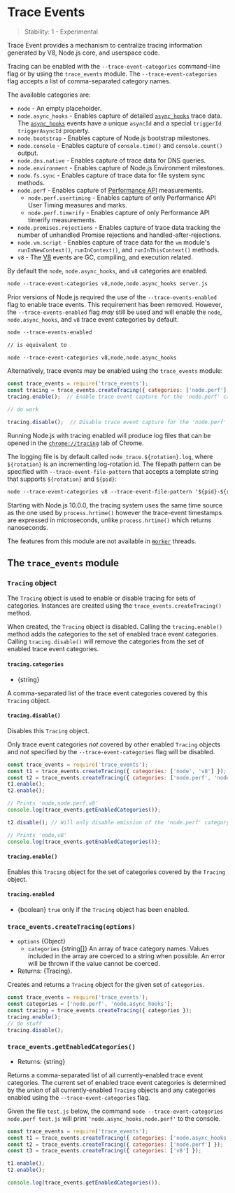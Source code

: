 <!--64622d6b503a56573c36c0c3f0df0f46e8917fc4-->
# Trace Events

<!--introduced_in=v7.7.0-->

> Stability: 1 - Experimental

Trace Event provides a mechanism to centralize tracing information generated by
V8, Node.js core, and userspace code.

Tracing can be enabled with the `--trace-event-categories` command-line flag
or by using the `trace_events` module. The `--trace-event-categories` flag
accepts a list of comma-separated category names.

The available categories are:

* `node` - An empty placeholder.
* `node.async_hooks` - Enables capture of detailed [`async_hooks`] trace data.
  The [`async_hooks`] events have a unique `asyncId` and a special `triggerId`
  `triggerAsyncId` property.
* `node.bootstrap` - Enables capture of Node.js bootstrap milestones.
* `node.console` - Enables capture of `console.time()` and `console.count()`
  output.
* `node.dns.native` - Enables capture of trace data for DNS queries.
* `node.environment` - Enables capture of Node.js Environment milestones.
* `node.fs.sync` - Enables capture of trace data for file system sync methods.
* `node.perf` - Enables capture of [Performance API] measurements.
  * `node.perf.usertiming` - Enables capture of only Performance API User Timing
    measures and marks.
  * `node.perf.timerify` - Enables capture of only Performance API timerify
    measurements.
* `node.promises.rejections` - Enables capture of trace data tracking the number
  of unhandled Promise rejections and handled-after-rejections.
* `node.vm.script` - Enables capture of trace data for the `vm` module's
  `runInNewContext()`, `runInContext()`, and `runInThisContext()` methods.
* `v8` - The [V8] events are GC, compiling, and execution related.

By default the `node`, `node.async_hooks`, and `v8` categories are enabled.

```txt
node --trace-event-categories v8,node,node.async_hooks server.js
```

Prior versions of Node.js required the use of the `--trace-events-enabled`
flag to enable trace events. This requirement has been removed. However, the
`--trace-events-enabled` flag *may* still be used and will enable the
`node`, `node.async_hooks`, and `v8` trace event categories by default.

```txt
node --trace-events-enabled

// is equivalent to

node --trace-event-categories v8,node,node.async_hooks
```

Alternatively, trace events may be enabled using the `trace_events` module:

```js
const trace_events = require('trace_events');
const tracing = trace_events.createTracing({ categories: ['node.perf'] });
tracing.enable();  // Enable trace event capture for the 'node.perf' category

// do work

tracing.disable();  // Disable trace event capture for the 'node.perf' category
```

Running Node.js with tracing enabled will produce log files that can be opened
in the [`chrome://tracing`](https://www.chromium.org/developers/how-tos/trace-event-profiling-tool)
tab of Chrome.

The logging file is by default called `node_trace.${rotation}.log`, where
`${rotation}` is an incrementing log-rotation id. The filepath pattern can
be specified with `--trace-event-file-pattern` that accepts a template
string that supports `${rotation}` and `${pid}`:

```txt
node --trace-event-categories v8 --trace-event-file-pattern '${pid}-${rotation}.log' server.js
```

Starting with Node.js 10.0.0, the tracing system uses the same time source
as the one used by `process.hrtime()`
however the trace-event timestamps are expressed in microseconds,
unlike `process.hrtime()` which returns nanoseconds.

The features from this module are not available in [`Worker`][] threads.

## The `trace_events` module
<!-- YAML
added: v10.0.0
-->

### `Tracing` object
<!-- YAML
added: v10.0.0
-->

The `Tracing` object is used to enable or disable tracing for sets of
categories. Instances are created using the `trace_events.createTracing()`
method.

When created, the `Tracing` object is disabled. Calling the
`tracing.enable()` method adds the categories to the set of enabled trace event
categories. Calling `tracing.disable()` will remove the categories from the
set of enabled trace event categories.

#### `tracing.categories`
<!-- YAML
added: v10.0.0
-->

* {string}

A comma-separated list of the trace event categories covered by this
`Tracing` object.

#### `tracing.disable()`
<!-- YAML
added: v10.0.0
-->

Disables this `Tracing` object.

Only trace event categories *not* covered by other enabled `Tracing` objects
and *not* specified by the `--trace-event-categories` flag will be disabled.

```js
const trace_events = require('trace_events');
const t1 = trace_events.createTracing({ categories: ['node', 'v8'] });
const t2 = trace_events.createTracing({ categories: ['node.perf', 'node'] });
t1.enable();
t2.enable();

// Prints 'node,node.perf,v8'
console.log(trace_events.getEnabledCategories());

t2.disable(); // Will only disable emission of the 'node.perf' category

// Prints 'node,v8'
console.log(trace_events.getEnabledCategories());
```

#### `tracing.enable()`
<!-- YAML
added: v10.0.0
-->

Enables this `Tracing` object for the set of categories covered by the
`Tracing` object.

#### `tracing.enabled`
<!-- YAML
added: v10.0.0
-->

* {boolean} `true` only if the `Tracing` object has been enabled.

### `trace_events.createTracing(options)`
<!-- YAML
added: v10.0.0
-->

* `options` {Object}
  * `categories` {string[]} An array of trace category names. Values included
    in the array are coerced to a string when possible. An error will be
    thrown if the value cannot be coerced.
* Returns: {Tracing}.

Creates and returns a `Tracing` object for the given set of `categories`.

```js
const trace_events = require('trace_events');
const categories = ['node.perf', 'node.async_hooks'];
const tracing = trace_events.createTracing({ categories });
tracing.enable();
// do stuff
tracing.disable();
```

### `trace_events.getEnabledCategories()`
<!-- YAML
added: v10.0.0
-->

* Returns: {string}

Returns a comma-separated list of all currently-enabled trace event
categories. The current set of enabled trace event categories is determined
by the *union* of all currently-enabled `Tracing` objects and any categories
enabled using the `--trace-event-categories` flag.

Given the file `test.js` below, the command
`node --trace-event-categories node.perf test.js` will print
`'node.async_hooks,node.perf'` to the console.

```js
const trace_events = require('trace_events');
const t1 = trace_events.createTracing({ categories: ['node.async_hooks'] });
const t2 = trace_events.createTracing({ categories: ['node.perf'] });
const t3 = trace_events.createTracing({ categories: ['v8'] });

t1.enable();
t2.enable();

console.log(trace_events.getEnabledCategories());
```

[Performance API]: perf_hooks.html
[V8]: v8.html
[`Worker`]: worker_threads.html#worker_threads_class_worker
[`async_hooks`]: async_hooks.html
